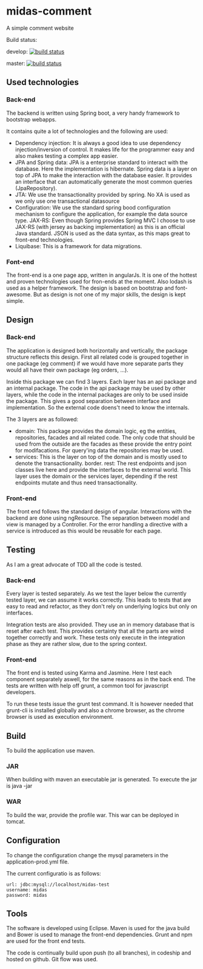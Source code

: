 # midas-comment
A simple comment website

Build status:

develop: [![build status](https://www.codeship.io/projects/2c11bec0-c5cb-0132-fd48-3a52b81c571d/status?branch=develop)](https://www.codeship.io/projects/74511)

master: [![build status](https://www.codeship.io/projects/2c11bec0-c5cb-0132-fd48-3a52b81c571d/status?branch=master)](https://www.codeship.io/projects/74511)

## Used technologies
### Back-end
The backend is written using Spring boot, a very handy framework to bootstrap webapps.

It contains quite a lot of technologies and the following are used:
* Dependency injection: It is always a good idea to use dependency injection/inversion of control. It makes life for the programmer easy and also makes testing a complex app easier.
* JPA and Spring data: JPA is a enterprise standard to interact with the database. Here the implementation is hibernate. Spring data is a layer on top of JPA to make the interaction with the database easier. It provides an interface that can automatically generate the most common queries (JpaRepository).
* JTA: We use the transactionality provided by spring. No XA is used as we only use one transactional datasource
* Configuration: We use the standard spring bood configuration mechanism to configure the application, for example the data source type.
JAX-RS: Even though Spring provides Spring MVC I choose to use JAX-RS (with jersey as backing implementation) as this is an official Java standard. JSON is used as the data syntax, as this maps great to front-end technologies.
* Liquibase: This is a framework for data migrations.

### Font-end
The front-end is a one page app, written in angularJs. It is one of the hottest and proven technologies used for fron-ends at the moment. Also lodash is used as a helper framework.
The design is based on bootstrap and font-awesome. But as design is not one of my major skills, the design is kept simple.

## Design
### Back-end
The application is designed both horizontally and vertically, the package structure reflects this design. First all related code is grouped together in one package (eg comment) if we would have more separate parts they would all have their own package (eg orders, ...). 

Inside this package we can find 3 layers. Each layer has an api package and an internal package. The code in the api package may be used by other layers, while the code in the internal packages are only to be used inside the package. This gives a good separation between interface and implementation. So the external code doens't need to know the internals.

The 3 layers are as followed:
* domain: This package provides the domain logic, eg the entities, repositories, facades and all related code. The only code that should be used from the outside are the facades as these provide the entry point for modifacations. For query'ing data the repositories may be used.
* services: This is the layer on top of the domain and is mostly used to denote the transactionality. border.
rest: The rest endpoints and json classes live here and provide the interfaces to the external world. This layer uses the domain or the services layer, depending if the rest endpoints mutate and thus need transactionality.

### Front-end
The front end follows the standard design of angular. Interactions with the backend are done using ngResource. The separation between model and view is managed by a Controller.
For the error handling a directive with a service is introduced as this would be reusable for each page.

## Testing
As I am a great advocate of TDD all the code is tested.

### Back-end
Every layer is tested separately. As we test the layer below the currently tested layer, we can assume it works correctly. This leads to tests that are easy to read and refactor, as they don't rely on underlying logics but only on interfaces. 

Integration tests are also provided. They use an in memory database that is reset after each test. This provides certainty that all the parts are wired together correctly and work. These tests only execute in the integration phase as they are rather slow, due to the spring context.

### Front-end
The front end is tested using Karma and Jasmine. Here I test each component separately aswell, for the same reasons as in the back end. The tests are written with help off grunt, a common tool for javascript developers.

To run these tests issue the grunt test command. It is however needed that grunt-cli is installed globally and also a chrome browser, as the chrome browser is used as execution environment.

## Build
To build the application use maven. 
### JAR
When building with maven an executable jar is generated. To execute the jar is java -jar
### WAR
To build the war, provide the profile war. This war can be deployed in tomcat.

## Configuration
To change the configuration change the mysql parameters in the application-prod.yml file.

The current configuratio is as follows:

	url: jdbc:mysql://localhost/midas-test
	username: midas
	password: midas

## Tools
The software is developed using Eclipse. Maven is used for the java build and Bower is used to manage the front-end dependencies. Grunt and npm are used for the front end tests.

The code is continually build upon push (to all branches), in codeship and hosted on github. Git flow was used.